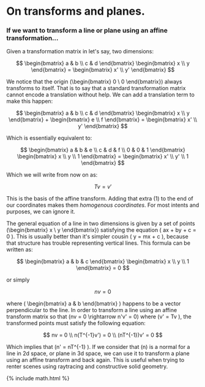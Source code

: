 # On transforms and planes.

### If we want to transform a line or plane using an affine transformation...

Given a transformation matrix in let's say, two dimensions:

$$
\begin{bmatrix} a & b \\ c & d \end{bmatrix}
\begin{bmatrix} x \\ y \end{bmatrix} =
\begin{bmatrix} x' \\ y' \end{bmatrix}
$$

We notice that the origin \(\begin{bmatrix} 0 \\ 0 \end{bmatrix}\) always transforms to itself. That is to say
that a standard transformation matrix cannot encode a translation without help. We can add a translation term to
make this happen:

$$
\begin{bmatrix} a & b \\ c & d \end{bmatrix}
\begin{bmatrix} x \\ y \end{bmatrix} +
\begin{bmatrix} e \\ f \end{bmatrix} =
\begin{bmatrix} x' \\ y' \end{bmatrix}
$$

Which is essentially equivalent to:

$$
\begin{bmatrix} a & b & e \\ c & d & f \\ 0 & 0 & 1 \end{bmatrix}
\begin{bmatrix} x \\ y \\ 1 \end{bmatrix} =
\begin{bmatrix} x' \\ y' \\ 1 \end{bmatrix}
$$

Which we will write from now on as:

$$
Tv = v'
$$

This is the basis of the affine transform. Adding that extra \(1\) to the end of our coordinates makes them
*homogenous coordinates*. For most intents and
purposes, we can ignore it.

The general equation of a line in two dimensions is given by a set of points \(\begin{bmatrix} x \\ y
\end{bmatrix}\) satisfying the equation \( ax + by + c = 0 \). This is usually better than it's simpler cousin \( y
= mx + c \), because that structure has trouble representing vertical lines. This formula can be written as:

$$
\begin{bmatrix} a & b & c \end{bmatrix}
\begin{bmatrix} x \\ y \\ 1 \end{bmatrix} = 0
$$

or simply

$$
nv = 0
$$

where \( \begin{bmatrix} a & b \end{bmatrix} \) happens to be a vector perpendicular to the line. In order to
transform a line using an affine transform matrix so that \(nv = 0 \rightarrow n'v' = 0\) where \(v' = Tv \), the
transformed points
must
satisfy the following equation:

$$
nv = 0 \\
n(T^{-1}v') = 0 \\
(nT^{-1})v' = 0
$$

Which implies that \(n' = nT^{-1} \). If we consider that \(n\) is a normal for a line in 2d space, or plane in 3d
space, we can use it to transform a plane using an affine transform and back again. This is useful when trying to
renter scenes using raytracing and constructive solid geometry.

{% include math.html %}
